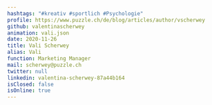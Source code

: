 ```yaml
---
hashtags: "#kreativ #sportlich #Psychologie"
profile: https://www.puzzle.ch/de/blog/articles/author/vscherwey
github: valentinascherwey
animation: vali.json
date: 2020-11-26
title: Vali Scherwey
alias: Vali
function: Marketing Manager
mail: scherwey@puzzle.ch
twitter: null
linkedin: valentina-scherwey-87a44b164
isClosed: false
isOnline: true
---
```

